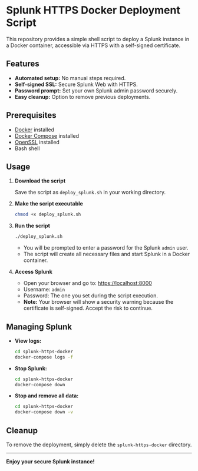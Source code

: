 # Splunk HTTPS Docker Deployment Script

This repository provides a simple shell script to deploy a Splunk instance in a Docker container, accessible via HTTPS with a self-signed certificate.

## Features

- **Automated setup:** No manual steps required.
- **Self-signed SSL:** Secure Splunk Web with HTTPS.
- **Password prompt:** Set your own Splunk admin password securely.
- **Easy cleanup:** Option to remove previous deployments.

## Prerequisites

- [Docker](https://www.docker.com/) installed
- [Docker Compose](https://docs.docker.com/compose/) installed
- [OpenSSL](https://www.openssl.org/) installed
- Bash shell

## Usage

1. **Download the script**

   Save the script as `deploy_splunk.sh` in your working directory.

2. **Make the script executable**

   ```bash
   chmod +x deploy_splunk.sh
   ```

3. **Run the script**

   ```bash
   ./deploy_splunk.sh
   ```

   - You will be prompted to enter a password for the Splunk `admin` user.
   - The script will create all necessary files and start Splunk in a Docker container.

4. **Access Splunk**

   - Open your browser and go to: [https://localhost:8000](https://localhost:8000)
   - Username: `admin`
   - Password: The one you set during the script execution.
   - **Note:** Your browser will show a security warning because the certificate is self-signed. Accept the risk to continue.

## Managing Splunk

- **View logs:**
  ```bash
  cd splunk-https-docker
  docker-compose logs -f
  ```

- **Stop Splunk:**
  ```bash
  cd splunk-https-docker
  docker-compose down
  ```

- **Stop and remove all data:**
  ```bash
  cd splunk-https-docker
  docker-compose down -v
  ```

## Cleanup

To remove the deployment, simply delete the `splunk-https-docker` directory.

---

**Enjoy your secure Splunk instance!**
